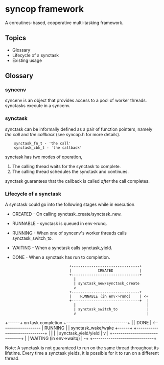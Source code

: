 # syncop framework
A coroutines-based, cooperative multi-tasking framework.

## Topics

- Glossary
- Lifecycle of a synctask
- Existing usage


## Glossary

### syncenv

syncenv is an object that provides access to a pool of worker threads.
synctasks execute in a syncenv.

### synctask

synctask can be informally defined as a pair of function pointers, namely _the
call_ and _the callback_ (see syncop.h for more details).

        synctask_fn_t - 'the call'
        synctask_cbk_t - 'the callback'

synctask has two modes of operation,

1. The calling thread waits for the synctask to complete.
2. The calling thread schedules the synctask and continues.

synctask guarantees that the callback is called _after_ the call completes.

### Lifecycle of a synctask

A synctask could go into the following stages while in execution.

- CREATED  - On calling synctask_create/synctask_new.

- RUNNABLE - synctask is queued in env->runq.

- RUNNING  - When one of syncenv's worker threads calls synctask_switch_to.

- WAITING  - When a synctask calls synctask_yield.

- DONE     - When a synctask has run to completion.


                                +-------------------------------+
                                |            CREATED            |
                                +-------------------------------+
                                  |
                                  | synctask_new/synctask_create
                                  v
                                +-------------------------------+
                                |    RUNNABLE (in env->runq)    | <+
                                +-------------------------------+  |
                                  |                                |
                                  | synctask_switch_to             |
                                  v                                |
 +------+  on task completion   +-------------------------------+  |
 | DONE | <-------------------- |            RUNNING            |  | synctask_wake/wake
 +------+                       +-------------------------------+  |
                                  |                                |
                                  | synctask_yield/yield           |
                                  v                                |
                                +-------------------------------+  |
                                |    WAITING (in env->waitq)    | -+
                                +-------------------------------+

Note: A synctask is not guaranteed to run on the same thread throughout its
lifetime. Every time a synctask yields, it is possible for it to run on a
different thread.

